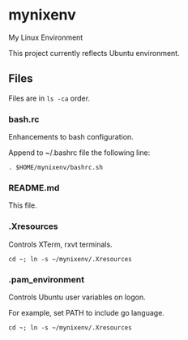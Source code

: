 # mynixenv
My Linux Environment

This project currently reflects Ubuntu environment.

## Files

Files are in `ls -ca` order.

### bash.rc

Enhancements to bash configuration.

Append to ~/.bashrc file the following line:

	. $HOME/mynixenv/bashrc.sh

### README.md

This file.

### .Xresources

Controls XTerm, rxvt terminals.

	cd ~; ln -s ~/mynixenv/.Xresources

### .pam_environment

Controls Ubuntu user variables on logon.

For example, set PATH to include go language.

	cd ~; ln -s ~/mynixenv/.Xresources

